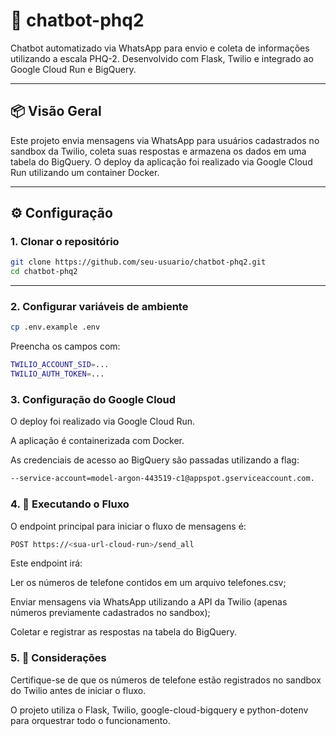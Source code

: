 # 🤖 chatbot-phq2

Chatbot automatizado via WhatsApp para envio e coleta de informações utilizando a escala PHQ-2. Desenvolvido com Flask, Twilio e integrado ao Google Cloud Run e BigQuery.

---

## 📦 Visão Geral

Este projeto envia mensagens via WhatsApp para usuários cadastrados no sandbox da Twilio, coleta suas respostas e armazena os dados em uma tabela do BigQuery. O deploy da aplicação foi realizado via Google Cloud Run utilizando um container Docker.

---

## ⚙️ Configuração

### 1. Clonar o repositório

```bash
git clone https://github.com/seu-usuario/chatbot-phq2.git
cd chatbot-phq2
```
---

### 2. Configurar variáveis de ambiente

```bash
cp .env.example .env
```

Preencha os campos com:

```bash
TWILIO_ACCOUNT_SID=...
TWILIO_AUTH_TOKEN=...
```

### 3. Configuração do Google Cloud

O deploy foi realizado via Google Cloud Run.

A aplicação é containerizada com Docker.

As credenciais de acesso ao BigQuery são passadas utilizando a flag:

```bash
--service-account=model-argon-443519-c1@appspot.gserviceaccount.com.
```
### 4. 🚀 Executando o Fluxo

O endpoint principal para iniciar o fluxo de mensagens é:

```bash
POST https://<sua-url-cloud-run>/send_all
```

Este endpoint irá:

Ler os números de telefone contidos em um arquivo telefones.csv;

Enviar mensagens via WhatsApp utilizando a API da Twilio (apenas números previamente cadastrados no sandbox);

Coletar e registrar as respostas na tabela do BigQuery.

### 5. 📝 Considerações

Certifique-se de que os números de telefone estão registrados no sandbox do Twilio antes de iniciar o fluxo.

O projeto utiliza o Flask, Twilio, google-cloud-bigquery e python-dotenv para orquestrar todo o funcionamento.
